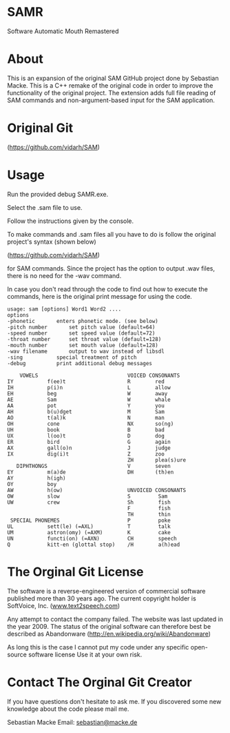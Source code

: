 SAMR
====

Software Automatic Mouth Remastered

About
====
This is an expansion of the original SAM GitHub project done by Sebastian Macke. 
This is a C++ remake of the original code in order to improve the functionality of the original project.
The extension adds full file reading of SAM commands and non-argument-based input for the SAM application.

Original Git
====
(https://github.com/vidarh/SAM)

Usage
====
Run the provided debug SAMR.exe. 

Select the .sam file to use.

Follow the instructions given by the console.

To make commands and .sam files all you have to do is follow the original project's syntax (shown below)

(https://github.com/vidarh/SAM)

for SAM commands. Since the project has the option to output .wav files, there is no need for the -wav command.

In case you don't read through the code to find out how to execute the commands, here is the original print message
for using the code.
```
usage: sam [options] Word1 Word2 ....
options
-phonetic		enters phonetic mode. (see below)
-pitch number		set pitch value (default=64)
-speed number		set speed value (default=72)
-throat number		set throat value (default=128)
-mouth number		set mouth value (default=128)
-wav filename		output to wav instead of libsdl
-sing			special treatment of pitch
-debug			print additional debug messages

    VOWELS                             VOICED CONSONANTS	
IY           f(ee)t                    R        red		
IH           p(i)n                     L        allow		
EH           beg                       W        away		
AE           Sam                       W        whale		
AA           pot                       Y        you		
AH           b(u)dget                  M        Sam		
AO           t(al)k                    N        man		
OH           cone                      NX       so(ng)		
UH           book                      B        bad		
UX           l(oo)t                    D        dog		
ER           bird                      G        again		
AX           gall(o)n                  J        judge		
IX           dig(i)t                   Z        zoo		
                                       ZH       plea(s)ure	
   DIPHTHONGS                          V        seven		
EY           m(a)de                    DH       (th)en		
AY           h(igh)						
OY           boy						
AW           h(ow)                     UNVOICED CONSONANTS	
OW           slow                      S         Sam		
UW           crew                      Sh        fish		
                                       F         fish		
                                       TH        thin		
 SPECIAL PHONEMES                      P         poke		
UL           sett(le) (=AXL)           T         talk		
UM           astron(omy) (=AXM)        K         cake		
UN           functi(on) (=AXN)         CH        speech		
Q            kitt-en (glottal stop)    /H        a(h)ead		
```

The Orginal Git License
=======

The software is a reverse-engineered version of commercial software published more than 30 years ago.
The current copyright holder is SoftVoice, Inc. (www.text2speech.com)

Any attempt to contact the company failed. The website was last updated in the year 2009.
The status of the original software can therefore best be described as Abandonware 
(http://en.wikipedia.org/wiki/Abandonware)

As long this is the case I cannot put my code under any specific open-source software license
Use it at your own risk.



Contact The Orginal Git Creator
=======

If you have questions don't hesitate to ask me.
If you discovered some new knowledge about the code please mail me.

Sebastian Macke
Email: sebastian@macke.de
